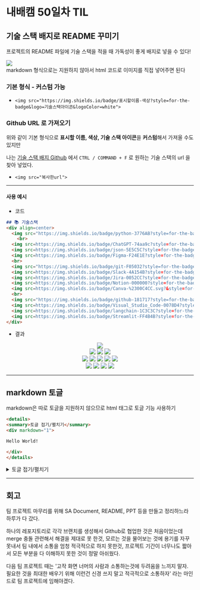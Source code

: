 # 내배캠 50일차 TIL

## 기술 스택 배지로 README 꾸미기
프로젝트의 README 파일에 기술 스택을 적을 때 가독성이 좋게 배지로 넣을 수 있다! 
<div>
  <img src="https://img.shields.io/badge/github-181717?style=for-the-badge&logo=github&logoColor=white">
<div>
markdown 형식으로는 지원하지 않아서 html 코드로 이미지를 직접 넣어주면 된다

### 기본 형식 - 커스텀 가능
  * `<img src="https://img.shields.io/badge/표시할이름-색상?style=for-the-badge&logo=기술스택아이콘&logoColor=white">`

### Github URL 로 가져오기
위와 같이 기본 형식으로 **표시할 이름, 색상, 기술 스택 아이콘**을 **커스텀**해서 가져올 수도 있지만 

나는 [기술 스택 배지 Github](https://github.com/alexandresanlim/Badges4-README.md-Profile?tab=readme-ov-file) 에서
`CTRL / COMMAND + F` 로 원하는 기술 스택의 url 을 찾아 넣었다.

* `<img src="복사한url">`
---
#### 사용 예시

* 코드
```markdown
## 📚️ 기술스택
<div align=center> 
  <img src="https://img.shields.io/badge/python-3776AB?style=for-the-badge&logo=python&logoColor=white"> 
    <br>
  <img src=https://img.shields.io/badge/ChatGPT-74aa9c?style=for-the-badge&logo=openai&logoColor=white>
  <img src=https://img.shields.io/badge/json-5E5C5C?style=for-the-badge&logo=json&logoColor=white>
  <img src=https://img.shields.io/badge/Figma-F24E1E?style=for-the-badge&logo=figma&logoColor=white>
  <br>
  <img src="https://img.shields.io/badge/git-F05032?style=for-the-badge&logo=git&logoColor=white">
  <img src=https://img.shields.io/badge/Slack-4A154B?style=for-the-badge&logo=slack&logoColor=white>
  <img src=https://img.shields.io/badge/Jira-0052CC?style=for-the-badge&logo=Jira&logoColor=white>
  <img src=https://img.shields.io/badge/Notion-000000?style=for-the-badge&logo=notion&logoColor=white>
  <img src=https://img.shields.io/badge/Canva-%2300C4CC.svg?&style=for-the-badge&logo=Canva&logoColor=white>
  <br>
  <img src="https://img.shields.io/badge/github-181717?style=for-the-badge&logo=github&logoColor=white">
  <img src=https://img.shields.io/badge/Visual_Studio_Code-0078D4?style=for-the-badge&logo=visual%20studio%20code&logoColor=white>
  <img src=https://img.shields.io/badge/langchain-1C3C3C?style=for-the-badge&logo=langchain&logoColor=white>
  <img src=https://img.shields.io/badge/Streamlit-FF4B4B?style=for-the-badge&logo=Streamlit&logoColor=white>
</div>
```

* 결과
<div align=center> 
  <img src="https://img.shields.io/badge/python-3776AB?style=for-the-badge&logo=python&logoColor=white"> 
    <br>
  <img src=https://img.shields.io/badge/ChatGPT-74aa9c?style=for-the-badge&logo=openai&logoColor=white>
  <img src=https://img.shields.io/badge/json-5E5C5C?style=for-the-badge&logo=json&logoColor=white>
  <img src=https://img.shields.io/badge/Figma-F24E1E?style=for-the-badge&logo=figma&logoColor=white>
  <br>
  <img src="https://img.shields.io/badge/git-F05032?style=for-the-badge&logo=git&logoColor=white">
  <img src=https://img.shields.io/badge/Slack-4A154B?style=for-the-badge&logo=slack&logoColor=white>
  <img src=https://img.shields.io/badge/Jira-0052CC?style=for-the-badge&logo=Jira&logoColor=white>
  <img src=https://img.shields.io/badge/Notion-000000?style=for-the-badge&logo=notion&logoColor=white>
  <img src=https://img.shields.io/badge/Canva-%2300C4CC.svg?&style=for-the-badge&logo=Canva&logoColor=white>
  <br>
  <img src="https://img.shields.io/badge/github-181717?style=for-the-badge&logo=github&logoColor=white">
  <img src=https://img.shields.io/badge/Visual_Studio_Code-0078D4?style=for-the-badge&logo=visual%20studio%20code&logoColor=white>
  <img src=https://img.shields.io/badge/langchain-1C3C3C?style=for-the-badge&logo=langchain&logoColor=white>
  <img src=https://img.shields.io/badge/Streamlit-FF4B4B?style=for-the-badge&logo=Streamlit&logoColor=white>
</div>

---

## markdown 토글
markdown은 따로 토글을 지원하지 않으므로 html 태그로 토글 기능 사용하기
```markdown
<details>
<summary>토글 접기/펼치기</summary>
<div markdown="1">

Hello World!

</div>
</details>
```

<details>
<summary>토글 접기/펼치기</summary>
<div markdown="1">

Hello World!

</div>
</details>

---

## 회고
팀 프로젝트 마무리를 위해 SA Document, README, PPT 등을 만들고 정리하느라 하루가 다 갔다. 

하나의 레포지토리로 각각 브랜치를 생성해서 Github로 협업한 것은 처음이었는데 merge 충돌 관련해서 해결을 제대로 못 한것,
 모르는 것을 물어보는 것에 용기를 자꾸 못내서 팀 내에서 소통을 엄청 적극적으로 하지 못한것,
 프로젝트 기간이 너무나도 짧아서 모든 부분을 다 이해하지 못한 것이 정말 아쉬웠다.

 다음 팀 프로젝트 때는 '고작 화면 너머의 사람과 소통하는것에 두려움을 느끼지 말자. 필요한 것을 최대한 배우기 위해 이런건 신경 쓰지 말고 적극적으로 소통하자'
 라는 마인드로 팀 프로젝트에 임해야겠다.

